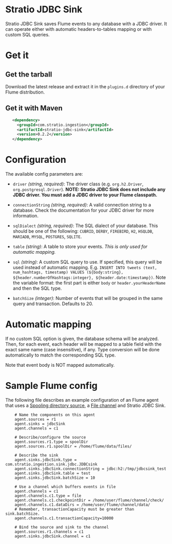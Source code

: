 Stratio JDBC Sink
=================

Stratio JDBC Sink saves Flume events to any database with a JDBC driver.
It can operate either with automatic headers-to-tables mapping or with custom SQL queries.

Get it
======

Get the tarball
---------------

Download the latest release and extract it in the `plugins.d` directory of your Flume distribution.


Get it with Maven
-----------------

```xml
   <dependency>
     <groupId>com.stratio.ingestion</groupId>
     <artifactId>stratio-jdbc-sink</artifactId>
     <version>0.2.2</version>
   </dependency>
```


Configuration
=============

The available config parameters are:

- `driver` *(string, required)*: The driver class (e.g. `org.h2.Driver`, `org.postgresql.Driver`). **NOTE: Stratio JDBC Sink does not include any JDBC driver. You must add a JDBC driver to your Flume classpath.**

- `connectionString` *(string, required)*: A valid connection string to a database. Check the documentation for your JDBC driver for more information.

- `sqlDialect` *(string, required)*: The SQL dialect of your database. This should be one of the following: `CUBRID`, `DERBY`, `FIREBIRD`, `H2`, `HSQLDB`, `MARIADB`, `MYSQL`, `POSTGRES`, `SQLITE`. 

- `table` *(string)*: A table to store your events. *This is only used for automatic mapping.*

- `sql` *(string)*: A custom SQL query to use. If specified, this query will be used instead of automatic mapping. E.g. `INSERT INTO tweets (text, num_hashtags, timestamp) VALUES (${body:string}, ${header.numberOfHashtags:integer}, ${header.date:timestamp})`. Note the variable format: the first part is either `body` or `header.yourHeaderName` and then the SQL type.

- `batchSize` *(integer)*: Number of events that will be grouped in the same query and transaction. Defaults to 20.

Automatic mapping
=================

If no custom SQL option is given, the database schema will be analyzed. Then, for each event, each header will be mapped to a table field with the exact same name (case insensitive), if any. Type conversion will be done automatically to match the corresponding SQL type.

Note that event body is NOT mapped automatically.

Sample Flume config
===================

The following file describes an example configuration of an Flume agent that uses a [Spooling directory source](http://flume.apache.org/FlumeUserGuide.html#spooling-directory-source), a [File channel](http://flume.apache.org/FlumeUserGuide.html#file-channel) and Stratio JDBC Sink.

``` 
    # Name the components on this agent
    agent.sources = r1
    agent.sinks = jdbcSink
    agent.channels = c1

    # Describe/configure the source
    agent.sources.r1.type = spoolDir
    agent.sources.r1.spoolDir = /home/flume/data/files/

    # Describe the sink
    agent.sinks.jdbcSink.type = com.stratio.ingestion.sink.jdbc.JDBCsink
    agent.sinks.jdbcSink.connectionString = jdbc:h2:/tmp/jdbcsink_test
    agent.sinks.jdbcSink.table = test
    agent.sinks.jdbcSink.batchSize = 10 

    # Use a channel which buffers events in file
    agent.channels = c1
    agent.channels.c1.type = file
    agent.channels.c1.checkpointDir = /home/user/flume/channel/check/
    agent.channels.c1.dataDirs = /home/user/flume/channel/data/
    # Remember, transactionCapacity must be greater than sink.batchSize.
    agent.channels.c1.transactionCapacity=10000 

    # Bind the source and sink to the channel
    agent.sources.r1.channels = c1
    agent.sinks.jdbcSink.channel = c1
```

